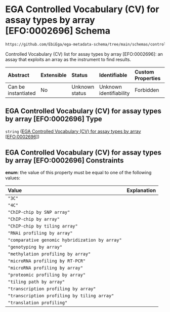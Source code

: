 # EGA Controlled Vocabulary (CV) for assay types by array \[EFO:0002696] Schema

```txt
https://github.com/EbiEga/ega-metadata-schema/tree/main/schemas/controlled_vocabulary_schemas/EGA.cv.assay_type_by_array.json
```

Controlled Vocabulary (CV) list for assay types by array \[EFO:0002696]: an assay that exploits an array as the instrument to find results.

| Abstract            | Extensible | Status         | Identifiable            | Custom Properties | Additional Properties | Access Restrictions | Defined In                                                                                                                     |
| :------------------ | :--------- | :------------- | :---------------------- | :---------------- | :-------------------- | :------------------ | :----------------------------------------------------------------------------------------------------------------------------- |
| Can be instantiated | No         | Unknown status | Unknown identifiability | Forbidden         | Allowed               | none                | [EGA.cv.assay_type_by_array.json](../out/controlled_vocabulary_schemas/EGA.cv.assay_type_by_array.json "open original schema") |

## EGA Controlled Vocabulary (CV) for assay types by array \[EFO:0002696] Type

`string` ([EGA Controlled Vocabulary (CV) for assay types by array \[EFO:0002696\]](ega-5.md))

## EGA Controlled Vocabulary (CV) for assay types by array \[EFO:0002696] Constraints

**enum**: the value of this property must be equal to one of the following values:

| Value                                          | Explanation |
| :--------------------------------------------- | :---------- |
| `"3C"`                                         |             |
| `"4C"`                                         |             |
| `"ChIP-chip by SNP array"`                     |             |
| `"ChIP-chip by array"`                         |             |
| `"ChIP-chip by tiling array"`                  |             |
| `"RNAi profiling by array"`                    |             |
| `"comparative genomic hybridization by array"` |             |
| `"genotyping by array"`                        |             |
| `"methylation profiling by array"`             |             |
| `"microRNA profiling by RT-PCR"`               |             |
| `"microRNA profiling by array"`                |             |
| `"proteomic profiling by array"`               |             |
| `"tiling path by array"`                       |             |
| `"transcription profiling by array"`           |             |
| `"transcription profiling by tiling array"`    |             |
| `"translation profiling"`                      |             |

